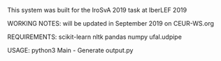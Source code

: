 This system was built for the IroSvA 2019 task at IberLEF 2019


WORKING NOTES:
will be updated in September 2019 on CEUR-WS.org


REQUIREMENTS:
scikit-learn
nltk
pandas
numpy
ufal.udpipe


USAGE:
python3 Main - Generate output.py
